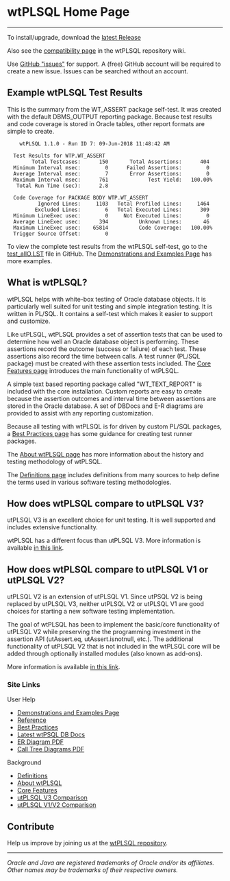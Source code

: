 # wtPLSQL Home Page

---
To install/upgrade, download the [latest Release](https://github.com/DDieterich/wtPLSQL/releases)

Also see the [compatibility page](https://github.com/DDieterich/wtPLSQL/wiki/Compatibility) in the wtPLSQL repository wiki.

Use [GitHub "issues"](https://github.com/DDieterich/wtPLSQL/issues) for support.  A (free) GitHub account will be required to create a new issue.  Issues can be searched without an account.

## Example wtPLSQL Test Results

This is the summary from the WT_ASSERT package self-test.  It was created with the default DBMS_OUTPUT reporting package.  Because test results and code coverage is stored in Oracle tables, other report formats are simple to create.

```
    wtPLSQL 1.1.0 - Run ID 7: 09-Jun-2018 11:48:42 AM

  Test Results for WTP.WT_ASSERT
        Total Testcases:      150       Total Assertions:      404
  Minimum Interval msec:        0      Failed Assertions:        0
  Average Interval msec:        7       Error Assertions:        0
  Maximum Interval msec:      761             Test Yield:   100.00%
   Total Run Time (sec):      2.8

  Code Coverage for PACKAGE BODY WTP.WT_ASSERT
          Ignored Lines:     1103   Total Profiled Lines:     1464
         Excluded Lines:        6   Total Executed Lines:      309
  Minimum LineExec usec:        0     Not Executed Lines:        0
  Average LineExec usec:      394          Unknown Lines:       46
  Maximum LineExec usec:    65814          Code Coverage:   100.00%
  Trigger Source Offset:        0
```

To view the complete test results from the wtPLSQL self-test, go to the [test_allO.LST](https://github.com/DDieterich/wtPLSQL/blob/master/src/core/test_allO.LST) file in GitHub.  The [Demonstrations and Examples Page](demo/README.md) has more examples.

## What is wtPLSQL?

wtPLSQL helps with white-box testing of Oracle database objects.  It is particularly well suited for unit testing and simple integration testing.  It is written in PL/SQL.  It contains a self-test which makes it easier to support and customize.

Like utPLSQL, wtPLSQL provides a set of assertion tests that can be used to determine how well an Oracle database object is performing. These assertions record the outcome (success or failure) of each test. These assertions also record the time between calls. A test runner (PL/SQL package) must be created with these assertion tests included. The [Core Features page](Core-Features.md) introduces the main functionality of wtPLSQL.

A simple text based reporting package called "WT_TEXT_REPORT" is included with the core installation.  Custom reports are easy to create because the assertion outcomes and interval time between assertions are stored in the Oracle database.  A set of DBDocs and E-R diagrams are provided to assist with any reporting customization.

Because all testing with wtPLSQL is for driven by custom PL/SQL packages, a [Best Practices page](Best-Practices.md) has some guidance for creating test runner packages.

The [About wtPLSQL page](About-wtPLSQL.md) has more information about the history and testing methodology of wtPLSQL.

The [Definitions page](Definitions.md) includes definitions from many sources to help define the terms used in various software testing methodologies.

## How does wtPLSQL compare to utPLSQL V3?

utPLSQL V3 is an excellent choice for unit testing.  It is well supported and includes extensive functionality.

wtPLSQL has a different focus than utPLSQL V3.  More information is available [in this link](utPLSQL-V3-Comparison).

## How does wtPLSQL compare to utPLSQL V1 or utPLSQL V2?

utPLSQL V2 is an extension of utPLSQL V1. Since utPSQL V2 is being replaced by utPLSQL V3, neither utPLSQL V2 or utPLSQL V1 are good choices for starting a new software testing implementation.

The goal of wtPLSQL has been to implement the basic/core functionality of utPLSQL V2 while preserving the the programming investment in the assertion API (utAssert.eq, utAssert.isnotnull, etc.). The additional functionality of utPLSQL V2 that is not included in the wtPLSQL core will be added through optionally installed modules (also known as add-ons).

More information is available [in this link](utPLSQL-V2-Comparison).

### Site Links

User Help
* [Demonstrations and Examples Page](demo/README.md)
* [Reference](Reference.md)
* [Best Practices](Best-Practices.md)
* [Latest wtPSQL DB Docs](core/DBDocs/index.html)
* [ER Diagram PDF](core/ER_Diagrams.pdf)
* [Call Tree Diagrams PDF](core/Call_Tree_Diagrams.pdf)

Background
* [Definitions](Definitions.md)
* [About wtPLSQL](About-wtPLSQL.md)
* [Core Features](Core-Features.md)
* [utPLSQL V3 Comparison](utPLSQL-V3-Comparison)
* [utPLSQL V1/V2 Comparison](utPLSQL-V2-Comparison)

## Contribute

Help us improve by joining us at the [wtPLSQL repository](https://github.com/DDieterich/wtPLSQL).

---

_Oracle and Java are registered trademarks of Oracle and/or its affiliates. Other names may be trademarks of their respective owners._
